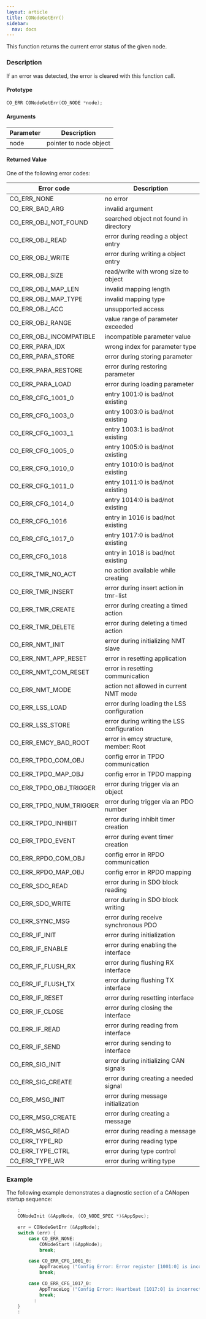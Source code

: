 ```yaml
---
layout: article
title: CONodeGetErr()
sidebar:
  nav: docs
---
```


This function returns the current error status of the given node.

<!--more-->

### Description

If an error was detected, the error is cleared with this function call.

#### Prototype

```c
CO_ERR CONodeGetErr(CO_NODE *node);
```

#### Arguments

| Parameter | Description |
| --- | --- |
| node | pointer to node object |

#### Returned Value

One of the following error codes:

| Error code | Description |
| --- | --- |
| CO_ERR_NONE | no error |
| CO_ERR_BAD_ARG | invalid argument |
| CO_ERR_OBJ_NOT_FOUND | searched object not found in directory |
| CO_ERR_OBJ_READ | error during reading a object entry |
| CO_ERR_OBJ_WRITE | error during writing a object entry |
| CO_ERR_OBJ_SIZE | read/write with wrong size to object |
| CO_ERR_OBJ_MAP_LEN | invalid mapping length |
| CO_ERR_OBJ_MAP_TYPE | invalid mapping type |
| CO_ERR_OBJ_ACC | unsupported access |
| CO_ERR_OBJ_RANGE | value range of parameter exceeded |
| CO_ERR_OBJ_INCOMPATIBLE | incompatible parameter value  |
| CO_ERR_PARA_IDX | wrong index for parameter type |
| CO_ERR_PARA_STORE | error during storing parameter |
| CO_ERR_PARA_RESTORE | error during restoring parameter |
| CO_ERR_PARA_LOAD | error during loading parameter |
| CO_ERR_CFG_1001_0 | entry 1001:0 is bad/not existing |
| CO_ERR_CFG_1003_0 | entry 1003:0 is bad/not existing |
| CO_ERR_CFG_1003_1 | entry 1003:1 is bad/not existing |
| CO_ERR_CFG_1005_0 | entry 1005:0 is bad/not existing |
| CO_ERR_CFG_1010_0 | entry 1010:0 is bad/not existing |
| CO_ERR_CFG_1011_0 | entry 1011:0 is bad/not existing |
| CO_ERR_CFG_1014_0 | entry 1014:0 is bad/not existing |
| CO_ERR_CFG_1016 | entry in 1016 is bad/not existing |
| CO_ERR_CFG_1017_0 | entry 1017:0 is bad/not existing |
| CO_ERR_CFG_1018 | entry in 1018 is bad/not existing |
| CO_ERR_TMR_NO_ACT | no action available while creating |
| CO_ERR_TMR_INSERT | error during insert action in tmr-list |
| CO_ERR_TMR_CREATE | error during creating a timed action |
| CO_ERR_TMR_DELETE | error during deleting a timed action |
| CO_ERR_NMT_INIT | error during initializing NMT slave |
| CO_ERR_NMT_APP_RESET | error in resetting application |
| CO_ERR_NMT_COM_RESET | error in resetting communication |
| CO_ERR_NMT_MODE | action not allowed in current NMT mode |
| CO_ERR_LSS_LOAD | error during loading the LSS configuration |
| CO_ERR_LSS_STORE | error during writing the LSS configuration |
| CO_ERR_EMCY_BAD_ROOT | error in emcy structure, member: Root |
| CO_ERR_TPDO_COM_OBJ | config error in TPDO communication |
| CO_ERR_TPDO_MAP_OBJ | config error in TPDO mapping |
| CO_ERR_TPDO_OBJ_TRIGGER | error during trigger via an object |
| CO_ERR_TPDO_NUM_TRIGGER | error during trigger via an PDO number |
| CO_ERR_TPDO_INHIBIT | error during inhibit timer creation |
| CO_ERR_TPDO_EVENT | error during event timer creation |
| CO_ERR_RPDO_COM_OBJ | config error in RPDO communication |
| CO_ERR_RPDO_MAP_OBJ | config error in RPDO mapping |
| CO_ERR_SDO_READ | error during in SDO block reading |
| CO_ERR_SDO_WRITE | error during in SDO block writing |
| CO_ERR_SYNC_MSG | error during receive synchronous PDO |
| CO_ERR_IF_INIT | error during initialization |
| CO_ERR_IF_ENABLE | error during enabling the interface |
| CO_ERR_IF_FLUSH_RX | error during flushing RX interface |
| CO_ERR_IF_FLUSH_TX | error during flushing TX interface |
| CO_ERR_IF_RESET | error during resetting interface |
| CO_ERR_IF_CLOSE | error during closing the interface |
| CO_ERR_IF_READ | error during reading from interface |
| CO_ERR_IF_SEND | error during sending to interface |
| CO_ERR_SIG_INIT | error during initializing CAN signals |
| CO_ERR_SIG_CREATE | error during creating a needed signal |
| CO_ERR_MSG_INIT | error during message initialization |
| CO_ERR_MSG_CREATE | error during creating a message |
| CO_ERR_MSG_READ | error during reading a message |
| CO_ERR_TYPE_RD | error during reading type |
| CO_ERR_TYPE_CTRL | error during type control |
| CO_ERR_TYPE_WR | error during writing type |

### Example

The following example demonstrates a diagnostic section of a CANopen startup sequence:

```c
    :
    CONodeInit (&AppNode, (CO_NODE_SPEC *)&AppSpec);

    err = CONodeGetErr (&AppNode);
    switch (err) {
        case CO_ERR_NONE:
            CONodeStart (&AppNode);
            break;

        case CO_ERR_CFG_1001_0:
            AppTraceLog ("Config Error: Error register [1001:0] is incorrect.");
            break;

        case CO_ERR_CFG_1017_0:
            AppTraceLog ("Config Error: Heartbeat [1017:0] is incorrect.");
            break;
          :
    }
    :
```
